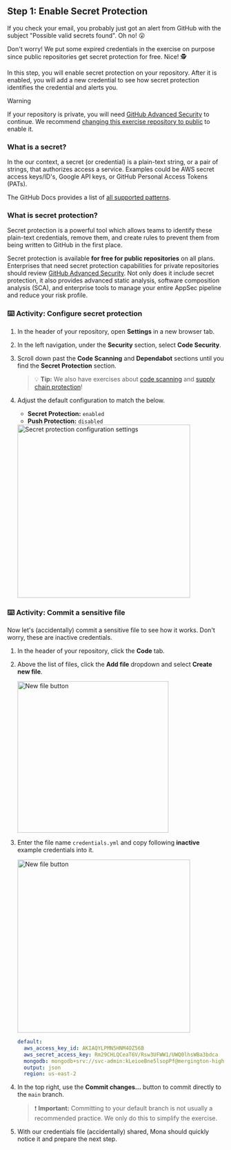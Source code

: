 ## Step 1: Enable Secret Protection

If you check your email, you probably just got an alert from GitHub with the subject "Possible valid secrets found". Oh no! 😮

Don't worry! We put some expired credentials in the exercise on purpose since public repositories get secret protection for free. Nice! 🕵️

In this step, you will enable secret protection on your repository. After it is enabled, you will add a new credential to see how secret protection identifies the credential and alerts you.

> [!WARNING]
> If your repository is private, you will need [GitHub Advanced Security](https://docs.github.com/en/enterprise-cloud@latest/get-started/learning-about-github/about-github-advanced-security) to continue. We recommend [changing this exercise repository to public](https://docs.github.com/en/repositories/managing-your-repositorys-settings-and-features/managing-repository-settings/setting-repository-visibility) to enable it.

### What is a secret?

In the our context, a secret (or credential) is a plain-text string, or a pair of strings, that authorizes access a service. Examples could be AWS secret access keys/ID's, Google API keys, or GitHub Personal Access Tokens (PATs).

The GitHub Docs provides a list of [all supported patterns](https://docs.github.com/en/code-security/secret-scanning/secret-scanning-patterns#supported-secrets).

### What is secret protection?

Secret protection is a powerful tool which allows teams to identify these plain-text credentials, remove them, and create rules to prevent them from being written to GitHub in the first place.

Secret protection is available **for free for public repositories** on all plans. Enterprises that need secret protection capabilities for private repositories should review [GitHub Advanced Security](https://github.com/security/advanced-security). Not only does it include secret protection, it also provides advanced static analysis, software composition analysis (SCA), and enterprise tools to manage your entire AppSec pipeline and reduce your risk profile.

### :keyboard: Activity: Configure secret protection

1. In the header of your repository, open **Settings** in a new browser tab.

1. In the left navigation, under the **Security** section, select **Code Security**.

1. Scroll down past the **Code Scanning** and **Dependabot** sections until you find the **Secret Protection** section.

   > 💡 **Tip:** We also have exercises about [code scanning](https://github.com/skills/introduction-to-codeql) and [supply chain protection](https://github.com/skills/secure-repository-supply-chain)!

1. Adjust the default configuration to match the below.

   - **Secret Protection:** `enabled`
   - **Push Protection:** `disabled`

   <img width="400" alt="Secret protection configuration settings" src="https://github.com/user-attachments/assets/7b999e54-dbf4-400d-8730-17b96bc06de1" />

### :keyboard: Activity: Commit a sensitive file

Now let's (accidentally) commit a sensitive file to see how it works. Don't worry, these are inactive credentials.

1. In the header of your repository, click the **Code** tab.

1. Above the list of files, click the **Add file** dropdown and select **Create new file**.

   <img width="350" alt="New file button" src="https://github.com/user-attachments/assets/8f3f8da8-1471-485a-9df5-8c03ecba2d8e"/>

1. Enter the file name `credentials.yml` and copy following **inactive** example credentials into it.

   <img width="400" alt="New file button" src="https://github.com/user-attachments/assets/40f5ce62-936c-4d71-8c51-02c724d5aac0"/>

   ```yaml
   default:
     aws_access_key_id: AKIAQYLPMN5HNM4OZ56B
     aws_secret_access_key: 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
     mongodb: mongodb+srv://svc-admin:kLeioeBne5lsopPf@mergington-high.avocado.mongodb.net
     output: json
     region: us-east-2
   ```

1. In the top right, use the **Commit changes...** button to commit directly to the `main` branch.

   > ❗️ **Important:** Committing to your default branch is not usually a recommended practice. We only do this to simplify the exercise.

1. With our credentials file (accidentally) shared, Mona should quickly notice it and prepare the next step.
